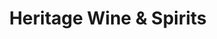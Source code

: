 ---
title: "Heritage Wine & Spirits"
url: /longview/heritage-wine-und-spirits/
shop: Spirituosen
---